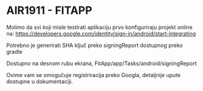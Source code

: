 # AIR1911 - FITAPP
Molimo da svi koji misle testirati aplikaciju prvo konfiguriraju projekt online na:
https://developers.google.com/identity/sign-in/android/start-integrating

Potrebno je generirati SHA ključ preko signingReport dostupnog preko gradle

Dostupno na desnom rubu ekrana, FitApp/app/Tasks/android/signingReport

Ovime vam se omogučuje registriracija preko Googla, detaljnije upute dostupne u dokumentaciji.
